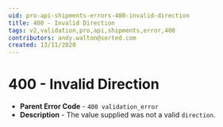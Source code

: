```yaml
---
uid: pro-api-shipments-errors-400-invalid-direction
title: 400 - Invalid Direction
tags: v2,validation,pro,api,shipments,error,400
contributors: andy.walton@sorted.com
created: 13/11/2020
---
```

# 400 - Invalid Direction

* **Parent Error Code** - `400 validation_error`
* **Description** - The value supplied was not a valid `direction`.